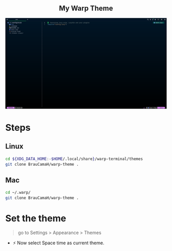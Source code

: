 <h2 align="center">My Warp Theme</h2>

![screenshot](./.github/screenshots/screen.png)

# Steps

## Linux

```bash
cd ${XDG_DATA_HOME:-$HOME/.local/share}/warp-terminal/themes
git clone BrauCamaH/warp-theme .
```

## Mac

```bash
cd ~/.warp/
git clone BrauCamaH/warp-theme .
```

# Set the theme

> go to Settings > Appearance > Themes

- ⚡️ Now select Space time as current theme.
